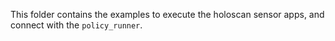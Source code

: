 This folder contains the examples to execute the holoscan sensor apps, and connect with the `policy_runner`.


